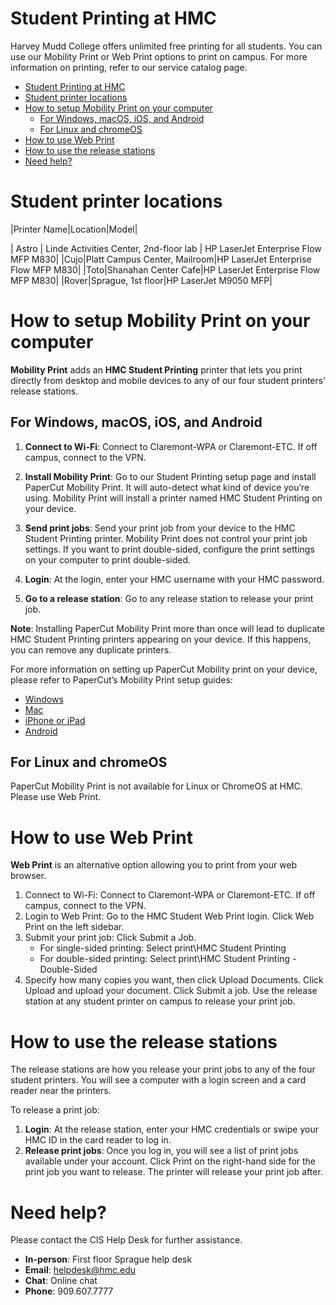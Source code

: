 # Student Printing at HMC
Harvey Mudd College offers unlimited free printing for all students. You can use our Mobility Print or Web Print options to print on campus. For more information 
on printing, refer to our service catalog page.

- [Student Printing at HMC](#student-printing-at-hmc)
- [Student printer locations](#student-printer-locations)
- [How to setup Mobility Print on your computer](#how-to-setup-mobility-print-on-your-computer)
  - [For Windows, macOS, iOS, and Android](#for-windows-macos-ios-and-android)
  - [For Linux and chromeOS](#for-linux-and-chromeos)
- [How to use Web Print](#how-to-use-web-print)
- [How to use the release stations](#how-to-use-the-release-stations)
- [Need help?](#need-help)

# Student printer locations
|Printer Name|Location|Model|

| Astro | Linde Activities Center, 2nd-floor lab | HP LaserJet Enterprise Flow MFP M830|
|Cujo|Platt Campus Center, Mailroom|HP LaserJet Enterprise Flow MFP M830|
|Toto|Shanahan Center Cafe|HP LaserJet Enterprise Flow MFP M830|
|Rover|Sprague, 1st floor|HP LaserJet M9050 MFP|

# How to setup Mobility Print on your computer

**Mobility Print** adds an **HMC Student Printing** printer that lets you print directly from desktop and mobile devices to any of our four student printers’ release stations.

## For Windows, macOS, iOS, and Android

1. **Connect to Wi-Fi**: Connect to Claremont-WPA or Claremont-ETC. If off campus, connect to the VPN.

2. **Install Mobility Print**: Go to our Student Printing setup page and install PaperCut Mobility Print. It will auto-detect what kind of device you’re using. Mobility Print will install a printer named HMC Student Printing on your device.

3. **Send print jobs**: Send your print job from your device to the HMC Student Printing printer. Mobility Print does not control your print job settings. If you want to print double-sided, configure the print settings on your computer to print double-sided.

4. **Login**: At the login, enter your HMC username with your HMC password.

5. **Go to a release station**: Go to any release station to release your print job. 

**Note**: Installing PaperCut Mobility Print more than once will lead to duplicate HMC Student Printing printers appearing on your device. If this happens, you can remove any duplicate printers.

For more information on setting up PaperCut Mobility print on your device, please refer to PaperCut’s Mobility Print setup guides:
- [Windows](https://www.papercut.com/help/manuals/mobility-print/setting-up-a-device-mdns-dns/client-setup-windows/)
- [Mac](https://www.papercut.com/help/manuals/mobility-print/setting-up-a-device-mdns-dns/client-setup-macos/)
- [iPhone or iPad](https://www.papercut.com/help/manuals/mobility-print/setting-up-a-device-mdns-dns/client-setup-ios/)
- [Android](https://www.papercut.com/help/manuals/mobility-print/setting-up-a-device-mdns-dns/client-setup-android/)

## For Linux and chromeOS
PaperCut Mobility Print is not available for Linux or ChromeOS at HMC. Please use Web Print.

# How to use Web Print
**Web Print** is an alternative option allowing you to print from your web browser.

1. Connect to Wi-Fi: Connect to Claremont-WPA or Claremont-ETC. If off campus, connect to the VPN.
2. Login to Web Print: Go to the HMC Student Web Print login. Click Web Print on the left sidebar.
3. Submit your print job: Click Submit a Job.
   - For single-sided printing: Select print\HMC Student Printing
    - For double-sided printing: Select print\HMC Student Printing - Double-Sided
4. Specify how many copies you want, then click Upload Documents. Click Upload and upload your document. Click Submit a job. Use the release station at any student printer on campus to release your print job.

# How to use the release stations
The release stations are how you release your print jobs to any of the four student printers. You will see a computer with a login screen and a card reader near the printers.
 
To release a print job:
1. **Login**: At the release station, enter your HMC credentials or swipe your HMC ID in the card reader to log in.
2. **Release print jobs**: Once you log in, you will see a list of print jobs available under your account. Click Print on the right-hand side for the print job you want to release. The printer will release your print job after.

# Need help?
Please contact the CIS Help Desk for further assistance.
- **In-person**: First floor Sprague help desk
- **Email**: helpdesk@hmc.edu
- **Chat**: Online chat
- **Phone**: 909.607.7777
